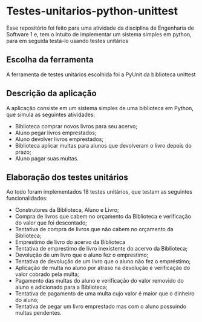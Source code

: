 # Testes-unitarios-python-unittest
Esse repositório foi feito para uma atividade da disciplina de Engenharia de Software 1 e, tem o intuito de implementar um sistema simples em python, para em seguida testá-lo usando testes unitários

## Escolha da ferramenta
A ferramenta de testes unitários escolhida foi a PyUnit da biblioteca unittest

## Descrição da aplicação
A aplicação consiste em um sistema simples de uma biblioteca em Python, que simula as seguintes atividades:
- Biblioteca comprar novos livros para seu acervo;
- Aluno pegar livros emprestados;
- Aluno devolver livros emprestados;
- Biblioteca aplicar multas para alunos que devolveram o livro depois do prazo;
- Aluno pagar suas multas.

## Elaboração dos testes unitários
Ao todo foram implementados 18 testes unitários, que testam as seguintes funcionalidades:
- Construtores da Biblioteca, Aluno e Livro;
- Compra de livros que cabem no orçamento da Biblioteca e verificação do valor que foi descontado;
- Tentativa de compra de livros que não cabem no orçamento da Biblioteca;
- Emprestimo de livro do acervo da Biblioteca
- Tentativa de emprestimo de livro inexistente do acervo da Biblioteca;
- Devolução de um livro que o aluno fez o emprestimo;
- Tentativa de devolução de um livro que o aluno não fez o empréstimo;
- Aplicação de multa no aluno por atraso na devolução e verificação do valor cobrado pela multa;
- Pagamento das multas do aluno e verificação do valor removido do aluno e adicionado para a Biblioteca;
- Tentativa de pagamento de uma multa cujo valor é maior que o dinheiro do aluno;
- Tentativa de pegar um livro emprestado mas com o aluno possuindo multas pendentes.
